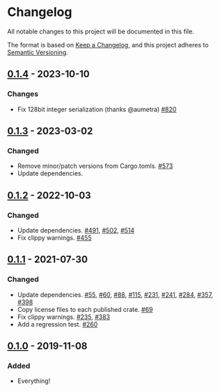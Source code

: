 # Changelog
All notable changes to this project will be documented in this file.

The format is based on [Keep a Changelog](https://keepachangelog.com/en/1.0.0/),
and this project adheres to [Semantic Versioning](https://semver.org/spec/v2.0.0.html).

## [0.1.4] - 2023-10-10
### Changes
- Fix 128bit integer serialization (thanks @aumetra) [#820]

[#820]: https://github.com/awslabs/tough/pull/820

## [0.1.3] - 2023-03-02
### Changed
- Remove minor/patch versions from Cargo.tomls.  [#573]
- Update dependencies.

[#573]: https://github.com/awslabs/tough/pull/573

## [0.1.2] - 2022-10-03
### Changed
- Update dependencies.  [#491], [#502], [#514]
- Fix clippy warnings.  [#455]

[#455]: https://github.com/awslabs/tough/pull/455
[#491]: https://github.com/awslabs/tough/pull/491
[#502]: https://github.com/awslabs/tough/pull/502
[#514]: https://github.com/awslabs/tough/pull/514

## [0.1.1] - 2021-07-30
### Changed
- Update dependencies.  [#55], [#60], [#88], [#115], [#231], [#241], [#284], [#357], [#398]
- Copy license files to each published crate.  [#69]
- Fix clippy warnings.  [#235], [#383]
- Add a regression test.  [#260]

[#55]: https://github.com/awslabs/tough/pull/55
[#60]: https://github.com/awslabs/tough/pull/60
[#69]: https://github.com/awslabs/tough/pull/69
[#88]: https://github.com/awslabs/tough/pull/88
[#115]: https://github.com/awslabs/tough/pull/115
[#231]: https://github.com/awslabs/tough/pull/231
[#235]: https://github.com/awslabs/tough/pull/235
[#241]: https://github.com/awslabs/tough/pull/241
[#260]: https://github.com/awslabs/tough/pull/260
[#284]: https://github.com/awslabs/tough/pull/284
[#357]: https://github.com/awslabs/tough/pull/357
[#383]: https://github.com/awslabs/tough/pull/383
[#398]: https://github.com/awslabs/tough/pull/398

## [0.1.0] - 2019-11-08
### Added
- Everything!

[Unreleased]: https://github.com/awslabs/tough/compare/olpc-cjson-v0.1.4...develop
[0.1.4]: https://github.com/awslabs/tough/compare/olpc-cjson-v0.1.3...olpc-cjson-v0.1.4
[0.1.3]: https://github.com/awslabs/tough/compare/olpc-cjson-v0.1.2...olpc-cjson-v0.1.3
[0.1.2]: https://github.com/awslabs/tough/compare/olpc-cjson-v0.1.1...olpc-cjson-v0.1.2
[0.1.1]: https://github.com/awslabs/tough/compare/olpc-cjson-v0.1.0...olpc-cjson-v0.1.1
[0.1.0]: https://github.com/awslabs/tough/releases/tag/olpc-cjson-v0.1.0

